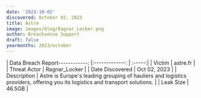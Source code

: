 ```yaml
---
date: '2023-10-02'
discovered: October 02, 2023
title: Astre
image: images/blog/Ragnar_Locker.png
author: Breachsense Support
draft: false
yearmonths: 2023/october
---
```


| Data Breach Report------------:     |:-------------:    | :-----:|
| Victim      | astre.fr      | 
| Threat Actor      | Ragnar_Locker      | 
| Date Discovered      | Oct 02, 2023      | 
| Description      | Astre is Europe's leading grouping of hauliers and logistics providers, offering you its logistics and transport solutions.      | 
| Leak Size      | 46.5GB      | 


